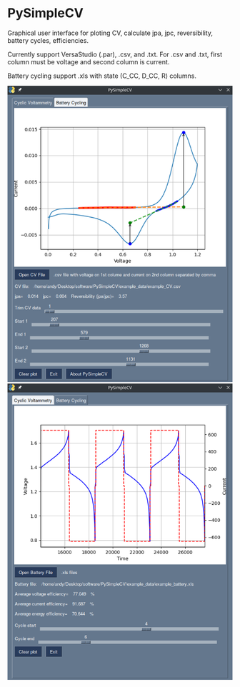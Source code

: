 # PySimpleCV
Graphical user interface for ploting CV, calculate jpa, jpc, reversibility, battery cycles, efficiencies.

Currently support VersaStudio (.par), .csv, and .txt.
For .csv and .txt, first column must be voltage and second column is current.

Battery cycling support .xls with state (C_CC, D_CC, R) columns.


![PySimpleCV](https://github.com/kevinsmia1939/PySimpleCV/blob/main/data/screenshot/cv_screenshot.png?raw=true)
![PySimpleCV](https://github.com/kevinsmia1939/PySimpleCV/blob/main/data/screenshot/battery_screenshot.png?raw=true)
